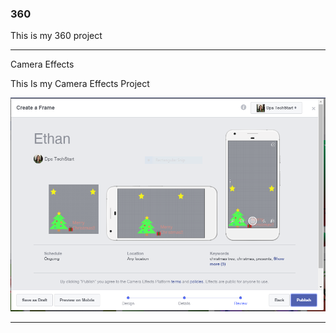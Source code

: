 ### 360

This is my 360 project

<script src="//360.vizor.io/scripts/embed.js" data-vizorurl="https://360.vizor.io/embed/v/9xkqb" ></script>

***

Camera Effects

This Is my Camera Effects Project

![Merry Christmas](https://github.com/liljohnethan/liljohnethan.github.io/blob/master/Merry%20Christmas.PNG?raw=true "Optional Title")

***
